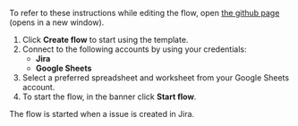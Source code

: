 To refer to these instructions while editing the flow, open [the github page](https://github.com/ot4i/app-connect-templates/tree/main/resources/markdown/Record%20Jira%20issues%20to%20Google%20Sheets_instructions.md) (opens in a new window).

1.	Click **Create flow** to start using the template.
2.	Connect to the following accounts by using your credentials:
    - **Jira** 
    - **Google Sheets**
3.  Select a preferred spreadsheet and worksheet from your Google Sheets account.
4.	To start the flow, in the banner click **Start flow**.

The flow is started when a issue is created in Jira.

